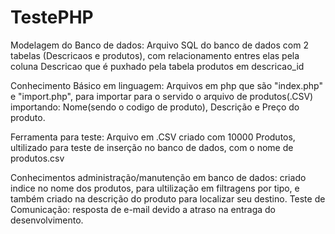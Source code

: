 # TestePHP

Modelagem do Banco de dados: Arquivo SQL do banco de dados com 2 tabelas (Descricaos e produtos), 
com relacionamento entres elas pela coluna Descricao que é puxhado pela tabela produtos em descricao_id

Conhecimento Básico em linguagem: Arquivos em php que são "index.php" e "import.php", para importar para 
o servido o arquivo de produtos(.CSV) importando: Nome(sendo o codigo de produto), Descrição e 
Preço do produto.

Ferramenta para teste: Arquivo em .CSV criado com 10000 Produtos, ultilizado para teste de inserção no 
banco de dados, com o nome de produtos.csv

Conhecimentos administração/manutenção em banco de dados: criado indice no nome dos produtos, para 
ultilização em filtragens por tipo, e também criado na descrição do produto para localizar seu destino.
Teste de Comunicação: resposta de e-mail devido a atraso na entraga do desenvolvimento.
